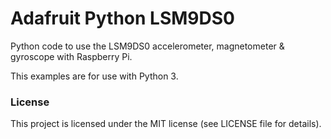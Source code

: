 # Adafruit Python LSM9DS0
Python code to use the LSM9DS0 accelerometer, magnetometer & gyroscope with Raspberry Pi.

This examples are for use with Python 3.

### License
This project is licensed under the MIT license (see LICENSE file for details).

